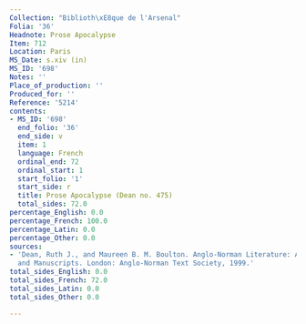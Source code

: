 ```yaml
---
Collection: "Biblioth\xE8que de l'Arsenal"
Folia: '36'
Headnote: Prose Apocalypse
Item: 712
Location: Paris
MS_Date: s.xiv (in)
MS_ID: '698'
Notes: ''
Place_of_production: ''
Produced_for: ''
Reference: '5214'
contents:
- MS_ID: '698'
  end_folio: '36'
  end_side: v
  item: 1
  language: French
  ordinal_end: 72
  ordinal_start: 1
  start_folio: '1'
  start_side: r
  title: Prose Apocalypse (Dean no. 475)
  total_sides: 72.0
percentage_English: 0.0
percentage_French: 100.0
percentage_Latin: 0.0
percentage_Other: 0.0
sources:
- 'Dean, Ruth J., and Maureen B. M. Boulton. Anglo-Norman Literature: A Guide to Texts
  and Manuscripts. London: Anglo-Norman Text Society, 1999.'
total_sides_English: 0.0
total_sides_French: 72.0
total_sides_Latin: 0.0
total_sides_Other: 0.0

---
```


